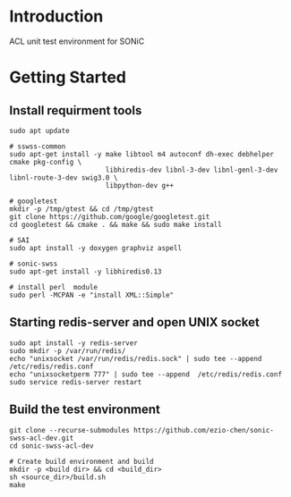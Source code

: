 # Introduction
ACL unit test environment for SONiC

# Getting Started
## Install requirment tools
```
sudo apt update

# sswss-common
sudo apt-get install -y make libtool m4 autoconf dh-exec debhelper cmake pkg-config \
                        libhiredis-dev libnl-3-dev libnl-genl-3-dev libnl-route-3-dev swig3.0 \
                        libpython-dev g++

# googletest
mkdir -p /tmp/gtest && cd /tmp/gtest
git clone https://github.com/google/googletest.git
cd googletest && cmake . && make && sudo make install

# SAI
sudo apt install -y doxygen graphviz aspell

# sonic-swss
sudo apt-get install -y libhiredis0.13

# install perl  module
sudo perl -MCPAN -e "install XML::Simple"
```

## Starting redis-server and open UNIX socket
```
sudo apt install -y redis-server
sudo mkdir -p /var/run/redis/
echo "unixsocket /var/run/redis/redis.sock" | sudo tee --append  /etc/redis/redis.conf
echo "unixsocketperm 777" | sudo tee --append  /etc/redis/redis.conf
sudo service redis-server restart
```

## Build the test environment
```
git clone --recurse-submodules https://github.com/ezio-chen/sonic-swss-acl-dev.git
cd sonic-swss-acl-dev

# Create build environment and build
mkdir -p <build dir> && cd <build_dir>
sh <source_dir>/build.sh
make
```
